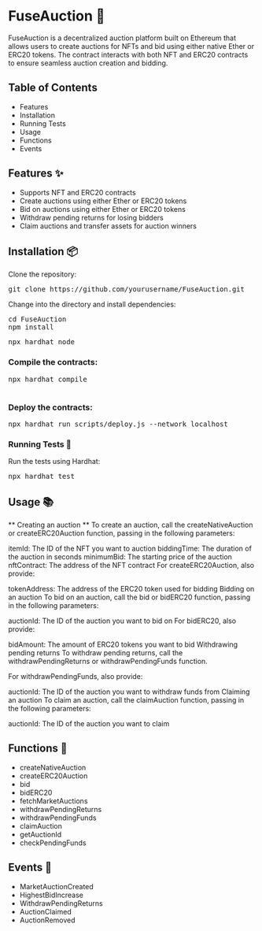 # FuseAuction 🚀
FuseAuction is a decentralized auction platform built on Ethereum that allows users to create auctions for NFTs and bid using either native Ether or ERC20 tokens. The contract interacts with both NFT and ERC20 contracts to ensure seamless auction creation and bidding.

## Table of Contents
- Features
- Installation
- Running Tests
- Usage
- Functions
- Events

## Features ✨

- Supports NFT and ERC20 contracts
- Create auctions using either Ether or ERC20 tokens
- Bid on auctions using either Ether or ERC20 tokens
- Withdraw pending returns for losing bidders
- Claim auctions and transfer assets for auction winners

## Installation 📦
Clone the repository:
<pre>
git clone https://github.com/yourusername/FuseAuction.git
</pre>

Change into the directory and install dependencies:

<pre>
cd FuseAuction
npm install
</pre>

<pre>
npx hardhat node
</pre>

### Compile the contracts:

<pre>
npx hardhat compile

</pre>
### Deploy the contracts:
<pre>
npx hardhat run scripts/deploy.js --network localhost
</pre>

### Running Tests 🧪
Run the tests using Hardhat:

<pre>
npx hardhat test
</pre>

## Usage 📚
** Creating an auction **
To create an auction, call the createNativeAuction or createERC20Auction function, passing in the following parameters:

itemId: The ID of the NFT you want to auction
biddingTime: The duration of the auction in seconds
minimumBid: The starting price of the auction
nftContract: The address of the NFT contract
For createERC20Auction, also provide:

tokenAddress: The address of the ERC20 token used for bidding
Bidding on an auction
To bid on an auction, call the bid or bidERC20 function, passing in the following parameters:

auctionId: The ID of the auction you want to bid on
For bidERC20, also provide:

bidAmount: The amount of ERC20 tokens you want to bid
Withdrawing pending returns
To withdraw pending returns, call the withdrawPendingReturns or withdrawPendingFunds function.

For withdrawPendingFunds, also provide:

auctionId: The ID of the auction you want to withdraw funds from
Claiming an auction
To claim an auction, call the claimAuction function, passing in the following parameters:

auctionId: The ID of the auction you want to claim
## Functions 📝
- createNativeAuction
- createERC20Auction
- bid
- bidERC20
- fetchMarketAuctions
- withdrawPendingReturns
- withdrawPendingFunds
- claimAuction
- getAuctionId
- checkPendingFunds

## Events 📣
- MarketAuctionCreated
- HighestBidIncrease
- WithdrawPendingReturns
- AuctionClaimed
- AuctionRemoved
